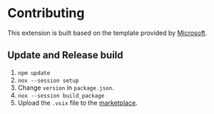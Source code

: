 # Contributing

This extension is built based on the template provided by [Microsoft](https://github.com/microsoft/vscode-python-tools-extension-template).

## Update and Release build

1. `npm update`
2. `nox --session setup`
3. Change `version` in `package.json`.
4. `nox --session build_package`
5. Upload the `.vsix` file to the [marketplace](https://marketplace.visualstudio.com/manage/publishers/koen1999).
